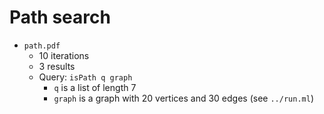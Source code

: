 # Path search

* `path.pdf`
  * 10 iterations
  * 3 results
  * Query: `isPath q graph`
    * `q` is a list of length 7
    * `graph` is a graph with 20 vertices and 30 edges (see `../run.ml`)